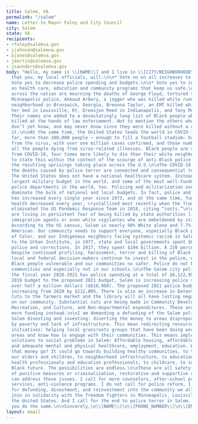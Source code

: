 ```yaml
---
title: Salem, VA
permalink: "/salem"
name: Letter to Mayor Foley and City Council
city: Salem
state: VA
recipients:
- rfoley@salemva.gov
- jjohnson@salemva.gov
- bjones@salemva.gov
- jmartin@salemva.gov
- jsaunders@salemva.gov
body: "Hello, my name is \\[NAME\\] and I live in \\[CITY/NEIGHBORHOOD\\].\n\nI demand
  that you, my local officials, will:\n\n* Vote no on all increases to police budgets.\n\n*
  Vote yes to decrease police spending and budgets.\n\n* Vote yes to increase spending
  on health care, education and community programs that keep us safe.\n\nCommunities
  across the nation are mourning the deaths of George Floyd, tortured to death by
  Minneapolis police, Ahmaud Arbery, a jogger who was killed while running in a residential
  neighborhood in Brunswick, Georgia, Breonna Taylor, an EMT killed while asleep in
  her bed in Louisville, KY, Dreasjon Reed in Indianapolis, and Tony McDade in Tallahassee.
  Their names are added to a devastatingly long list of Black people who have been
  killed at the hands of law enforcement. Not to mention the others whose names we
  don’t yet know, and may never know since they were killed without a camera recording
  it.\n\nAt the same time, the United States leads the world in COVID-19 cases. So
  far, more than 100,000 people — enough to fill a football stadium– have perished
  from the virus, with over one million cases confirmed, and those numbers don’t reflect
  all the people dying from virus-related illnesses. Black people are suffering disproportionately
  from COVID-19, four times more likely to die than their white neighbors. It is important
  to state this within the context of the scourge of anti-Black police terror and
  the resulting uprisings taking place across the U.S.\n\nThe COVID-19 deaths and
  the deaths caused by police terror are connected and consequential to each other.
  The United States does not have a national healthcare system. Instead, we have the
  largest military budget in the world, and some of the most well-funded and militarized
  police departments in the world, too. Policing and militarization overwhelmingly
  dominate the bulk of national and local budgets. In fact, police and military funding
  has increased every single year since 1973, and at the same time, funding for public
  health decreased every year, crystallized most recently when the Trump administration
  eliminated the US Pandemic Response Team in 2018, citing “costs.”\n\nBlack communities
  are living in persistent fear of being killed by state authorities like police,
  immigration agents or even white vigilantes who are emboldened by state actors.
  According to the US census, Salem is nearly 90% White alone and 7.7% Black or African
  American. Our community needs to support everyone, especially Black people, People
  of Color, and our Indigenous neighbors facing systemic racism in Salem City. \n\nAccording
  to the Urban Institute, in 1977, state and local governments spent $60 billion on
  police and corrections. In 2017, they spent $194 billion. A 220 percent increase.
  Despite continued profiling, harassment, terror and killing of Black communities,
  local and federal decision-makers continue to invest in the police, which leaves
  Black people vulnerable and our communities no safer. Police do not belong in our
  communities and especially not in our schools.\n\nThe Salem city police budget for
  the fiscal year 2020-2021 has police spending at a total of $6,122,993. From the
  2019 budget to the proposed 2021 budget, Salem is increasing police spending by
  over half a million dollars ($616,988). The proposed 2021 police budget is at $6,122,993,
  increasing from 2020 by $212,005. There is also an increase in Detention and Correction.
  Cuts to the farmers market and the library will all have lasting negative impacts
  on our community. Substantial cuts are being made in Community Development, Parks,
  Recreation, and Culture, and Non-departmental expenditures. These areas could use
  more funding instead.\n\nI am demanding a defunding of the Salem police. This means
  Salem divesting and investing: diverting the money to areas disproportionately affected
  by poverty and lack of infrastructure. This mean redirecting resources into community-based
  initiatives: helping local grassroots groups that have been doing work in those
  areas and know how to engage with their communities. This means implementing non-police
  solutions to social problems in Salem: Affordable housing, affordable, accessible,
  and adequate mental and physical healthcare, employment, education. Where could
  that money go? It could go towards building healthy communities, to the health of
  our elders and children, to neighborhood infrastructure, to education, hiring mental
  health professionals and education professionals, to childcare, to support a vibrant
  Black future. The possibilities are endless.\n\nThese are all safety issues. Instead
  of punitive measures or criminalization, restorative and supportive community measures
  can address these issues. I call for more counselors, after-school programs, trauma
  services, anti-violence programs. I do not call for police reform, I instead call
  for defunding, divestment, and reinvestment into the community we all care for.\n\nI
  join in solidarity with the freedom fighters in Minneapolis, Louisville, and across
  the United States. And I call for the end to police terror in Salem. I hope to see
  you do the same.\n\nSincerely,\n\\[NAME\\]\n\\[PHONE_NUMBER\\]\n\\[EMAIL\\]\n\\[ADDRESS\\]"
layout: email
---
```


